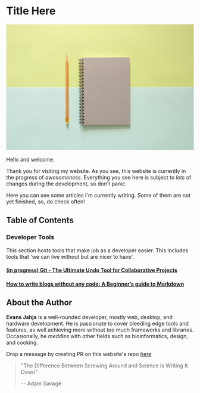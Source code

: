 Title Here
==========

![notebook](/img/stock/pexels-photo-544115.jpeg)

Hello and welcome.

Thank you for visiting my website. As you see, this website is currently
in the progress of _awesomeness_. Everything you see here is subject to
_lots_ of changes during the development, so don't panic.

Here you can see some articles I'm currently writing. Some of them are
not yet finished, so, do check often!


Table of Contents
-----------------

### Developer Tools
This section hosts tools that make job as a developer easier.
This includes tools that 'we can live without but are nicer to have'.

#### [(in progress) Git - The Ultimate Undo Tool for Collaborative Projects](developer-tools/git.html)
#### [How to write blogs without any code: A Beginner’s guide to Markdown](developer-tools/how-to-write-blogs-without-any-code-a-beginners-guide-to-markdown.html)


About the Author
----------------

**Evans Jahja** is a well-rounded developer, mostly web, desktop,
and hardware development. He is passionate to cover bleeding edge tools and features,
as well achieving more without too much frameworks and libraries. Occasionally,
he _meddles_ with other fields such as bioinformatics, design, and cooking.

Drop a message by creating PR on this website's repo [here](https://github.com/Charon77/charon77.github.io/pulls)


>"The Difference Between Screwing Around
> and Science Is Writing It Down"
>
> -- Adam Savage
